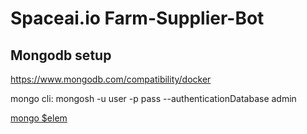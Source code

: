 # Spaceai.io Farm-Supplier-Bot


## Mongodb setup    
https://www.mongodb.com/compatibility/docker

mongo cli: mongosh -u user -p pass --authenticationDatabase admin


[mongo $elem](https://www.mongodb.com/docs/manual/reference/operator/update/positional-filtered/)
